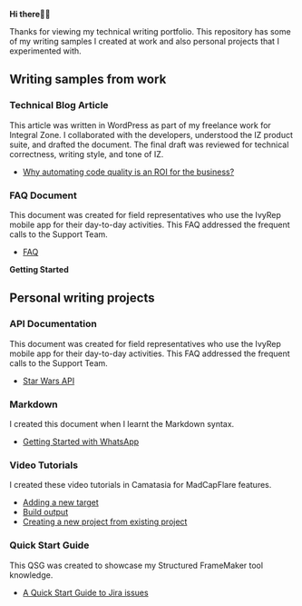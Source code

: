 **Hi there🙌🏾**

Thanks for viewing my technical writing portfolio.
This repository has some of my writing samples I created at work and also personal projects that I experimented with.

## Writing samples from work

### Technical Blog Article
This article was written in WordPress as part of my freelance work for Integral Zone. I collaborated with the developers, understood the IZ product suite, and drafted the document. The final draft was reviewed for technical correctness, writing style, and tone of IZ.

   - [Why automating code quality is an ROI for the business?](https://techwriteportfolio.wordpress.com/portfolio/why-automating-code-quality-is-an-roi-for-the-business/)

### FAQ Document
This document was created for field representatives who use the IvyRep mobile app for their day-to-day activities. This FAQ addressed the frequent calls to the Support Team.
   - [FAQ](https://github.com/vrrevi/vrrevi/blob/main/IvyRep_FAQs.docx)

**Getting Started**
 

## Personal writing projects
### API Documentation
This document was created for field representatives who use the IvyRep mobile app for their day-to-day activities. This FAQ addressed the frequent calls to the Support Team.
   - [Star Wars API](https://github.com/vrrevi/vrrevi/blob/main/Star%20Wars%20API%20documentation.docx)
### Markdown
I created this document when I learnt the Markdown syntax.
- [Getting Started with WhatsApp](https://github.com/vrrevi/vrrevi/blob/main/Getting%20Started%20with%20WhatsApp.md)
### Video Tutorials
I created these video tutorials in Camatasia for MadCapFlare features.
   - [Adding a new target](https://github.com/vrrevi/vrrevi/blob/main/Add%20a%20new%20target.mp4)
   - [Build output](https://github.com/vrrevi/vrrevi/blob/main/Build%20output.mp4)
   - [Creating a new project from existing project](https://github.com/vrrevi/vrrevi/blob/main/Creating%20a%20new%20project_From%20existing%20project.mp4)
### Quick Start Guide
This QSG was created to showcase my Structured FrameMaker tool knowledge.
   - [A Quick Start Guide to Jira issues](https://github.com/vrrevi/vrrevi/blob/main/A%20Quick%20Start%20Guide%20to%20Jira%20Issues.pdf)
      
